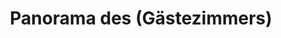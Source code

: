 ---
layout: panorama
parent: '/projects/private/between-the-mountains-and-the-city'
image: 'http://hub.acherno.com/svn/mezhdu-planinata-i-grada/Site/Panorami/Vladimir_Rez_Gostna_Panorama.jpg'
title: 'Panorama des (Gästezimmers)'
sitemap: false
---